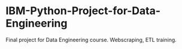 # IBM-Python-Project-for-Data-Engineering
Final project for Data Engineering course. Webscraping, ETL training.
